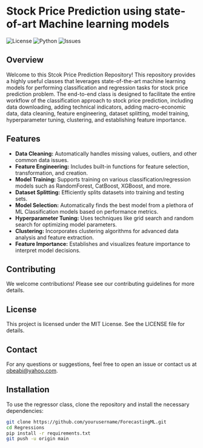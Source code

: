 
# Stock Price Prediction using state-of-art Machine learning models

![License](https://img.shields.io/badge/license-AbiolaObembe-blue.svg)
![Python](https://img.shields.io/badge/python-3.7%2B-blue.svg)
![Issues](https://img.shields.io/github/issues/obeabi/Regressions.svg)

## Overview

Welcome to this Stcok Price Prediction Repository! This repository provides a highly useful classes that leverages state-of-the-art machine learning models for performing classification and regression tasks for stock price prediction problem. The end-to-end class is designed to facilitate the entire workflow of the classification  approach to stock price prediction, including data downloading, adding technical indicators, adding macro-economic data, data cleaning, feature engineering, dataset splitting, model training, hyperparameter tuning, clustering, and establishing feature importance.

## Features

- **Data Cleaning:** Automatically handles missing values, outliers, and other common data issues.
- **Feature Engineering:** Includes built-in functions for feature selection, transformation, and creation.
- **Model Training:** Supports training on various classification/regression models such as RandomForest, CatBoost, XGBoost, and more.
- **Dataset Splitting:** Efficiently splits datasets into training and testing sets.
- **Model Selection:** Automatically finds the best model from a plethora of ML Classification models based on performance metrics.
- **Hyperparameter Tuning:** Uses techniques like grid search and random search for optimizing model parameters.
- **Clustering:** Incorporates clustering algorithms for advanced data analysis and feature extraction.
- **Feature Importance:** Establishes and visualizes feature importance to interpret model decisions.

## Contributing
We welcome contributions! Please see our contributing guidelines for more details.

## License
This project is licensed under the MIT License. See the LICENSE file for details.

## Contact
For any questions or suggestions, feel free to open an issue or contact us at obeabi@yahoo.com.

## Installation

To use the regressor class, clone the repository and install the necessary dependencies:

```sh
git clone https://github.com/yourusername/ForecastingML.git
cd Regressions
pip install -r requirements.txt
git push -u origin main




